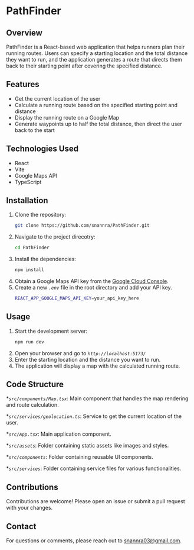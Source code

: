 # PathFinder

## Overview

PathFinder is a React-based web application that helps runners plan their running routes. Users can specify a starting location and the total distance they want to run, and the application generates a route that directs them back to their starting point after covering the specified distance.

## Features

- Get the current location of the user
- Calculate a running route based on the specified starting point and distance
- Display the running route on a Google Map
- Generate waypoints up to half the total distance, then direct the user back to the start

## Technologies Used

- React
- Vite
- Google Maps API
- TypeScript

## Installation

1. Clone the repository:
   ```bash
   git clone https://github.com/snannra/PathFinder.git
2. Navigate to the project direcotry:
   ```bash
   cd PathFinder
3. Install the dependencies:
   ```bash
   npm install
4. Obtain a Google Maps API key from the [Google Cloud Console](https://console.cloud.google.com).
5. Create a new _`.env`_ file in the root directory and add your API key.
   ```bash
   REACT_APP_GOOGLE_MAPS_API_KEY=your_api_key_here

## Usage

1. Start the development server:
   ```bash
   npm run dev
2. Open your browser and go to _`http://localhost:5173/`_
3. Enter the starting location and the distance you want to run.
4. The application will display a map with the calculated running route.

## Code Structure

*_`src/components/Map.tsx`_: Main component that handles the map rendering and route calculation.

*_`src/services/geolocation.ts`_: Service to get the current location of the user.

*_`src/App.tsx`_: Main application component.

*_`src/assets`_: Folder containing static assets like images and styles.

*_`src/components`_: Folder containing reusable UI components.

*_`src/services`_: Folder containing service files for various functionalities.

## Contributions

Contributions are welcome! Please open an issue or submit a pull request with your changes.

## Contact

For questions or comments, please reach out to [snannra03@gmail.com](snannra03@gmail.com).
